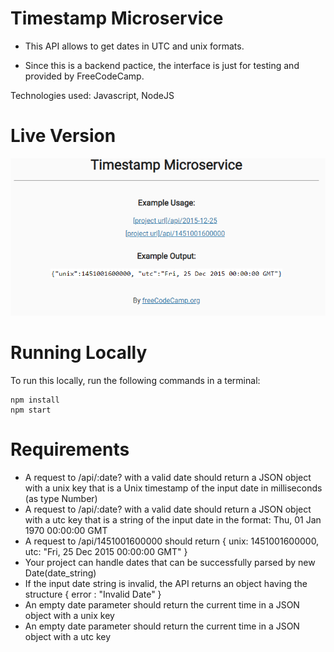 # Timestamp Microservice

- This API allows to get dates in UTC and unix formats.

- Since this is a backend pactice, the interface is just for testing and provided by FreeCodeCamp.

Technologies used: Javascript, NodeJS

# Live Version

![image](./images/preview.png)

# Running Locally

To run this locally, run the following commands in a terminal:

```
npm install
npm start
```

# Requirements

- A request to /api/:date? with a valid date should return a JSON object with a unix key that is a Unix timestamp of the input date in milliseconds (as type Number)
- A request to /api/:date? with a valid date should return a JSON object with a utc key that is a string of the input date in the format: Thu, 01 Jan 1970 00:00:00 GMT
- A request to /api/1451001600000 should return { unix: 1451001600000, utc: "Fri, 25 Dec 2015 00:00:00 GMT" }
- Your project can handle dates that can be successfully parsed by new Date(date_string)
- If the input date string is invalid, the API returns an object having the structure { error : "Invalid Date" }
- An empty date parameter should return the current time in a JSON object with a unix key
- An empty date parameter should return the current time in a JSON object with a utc key
